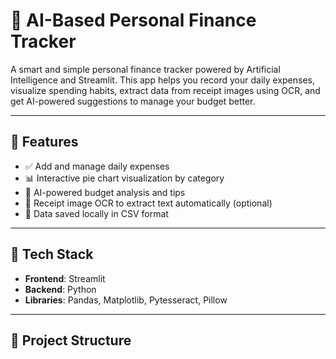 # 💸 AI-Based Personal Finance Tracker

A smart and simple personal finance tracker powered by Artificial Intelligence and Streamlit. This app helps you record your daily expenses, visualize spending habits, extract data from receipt images using OCR, and get AI-powered suggestions to manage your budget better.

---

## 🚀 Features

- ✅ Add and manage daily expenses
- 📊 Interactive pie chart visualization by category
- 🤖 AI-powered budget analysis and tips
- 🧾 Receipt image OCR to extract text automatically (optional)
- 💾 Data saved locally in CSV format

---

## 🔧 Tech Stack

- **Frontend**: Streamlit
- **Backend**: Python
- **Libraries**: Pandas, Matplotlib, Pytesseract, Pillow

---

## 📂 Project Structure

